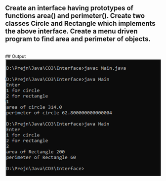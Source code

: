 ## Create an interface having prototypes of functions area() and perimeter(). Create two classes Circle and Rectangle which implements the above interface. Create a menu driven program to find area and perimeter of objects.


<br>
## Output
<br>
<img src="https://github.com/prejin2310/OOPs-JAVA/blob/cb33ccb137be256c7a39b3ec63587ddeaff5e182/C03/3.Interface/op.png" width="700"></img><br>


